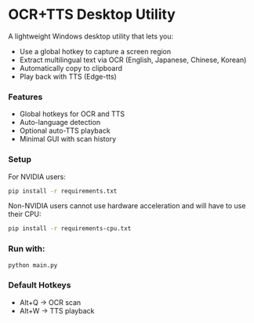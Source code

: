 # OCR+TTS Desktop Utility

A lightweight Windows desktop utility that lets you:
- Use a global hotkey to capture a screen region
- Extract multilingual text via OCR (English, Japanese, Chinese, Korean)
- Automatically copy to clipboard
- Play back with TTS (Edge-tts)

### Features
- Global hotkeys for OCR and TTS
- Auto-language detection
- Optional auto-TTS playback
- Minimal GUI with scan history

### Setup

For NVIDIA users:
```bash
pip install -r requirements.txt
```
Non-NVIDIA users cannot use hardware acceleration and will have to use their CPU:
```bash
pip install -r requirements-cpu.txt
```

### Run with:
```bash
python main.py
```

### Default Hotkeys
- Alt+Q → OCR scan
- Alt+W → TTS playback